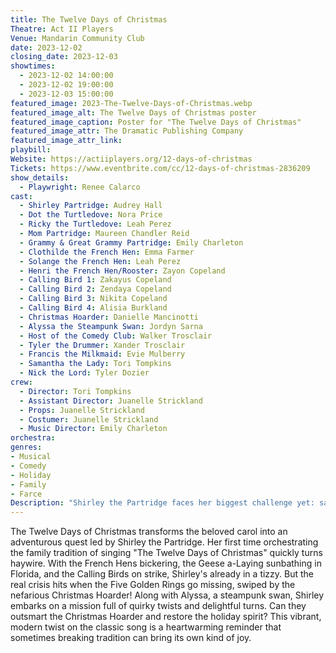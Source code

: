 ```yaml
---
title: The Twelve Days of Christmas
Theatre: Act II Players
Venue: Mandarin Community Club
date: 2023-12-02
closing_date: 2023-12-03
showtimes:
  - 2023-12-02 14:00:00
  - 2023-12-02 19:00:00
  - 2023-12-03 15:00:00
featured_image: 2023-The-Twelve-Days-of-Christmas.webp
featured_image_alt: The Twelve Days of Christmas poster
featured_image_caption: Poster for "The Twelve Days of Christmas"
featured_image_attr: The Dramatic Publishing Company
featured_image_attr_link: 
playbill:
Website: https://actiiplayers.org/12-days-of-christmas
Tickets: https://www.eventbrite.com/cc/12-days-of-christmas-2836209
show_details: 
  - Playwright: Renee Calarco
cast:
  - Shirley Partridge: Audrey Hall
  - Dot the Turtledove: Nora Price
  - Ricky the Turtledove: Leah Perez
  - Mom Partridge: Maureen Chandler Reid
  - Grammy & Great Grammy Partridge: Emily Charleton
  - Clothilde the French Hen: Emma Farmer
  - Solange the French Hen: Leah Perez
  - Henri the French Hen/Rooster: Zayon Copeland
  - Calling Bird 1: Zakayus Copeland
  - Calling Bird 2: Zendaya Copeland
  - Calling Bird 3: Nikita Copeland
  - Calling Bird 4: Alisia Burkland
  - Christmas Hoarder: Danielle Mancinotti
  - Alyssa the Steampunk Swan: Jordyn Sarna
  - Host of the Comedy Club: Walker Trosclair
  - Tyler the Drummer: Xander Trosclair
  - Francis the Milkmaid: Evie Mulberry
  - Samantha the Lady: Tori Tompkins
  - Nick the Lord: Tyler Dozier
crew:
  - Director: Tori Tompkins
  - Assistant Director: Juanelle Strickland
  - Props: Juanelle Strickland
  - Costumer: Juanelle Strickland
  - Music Director: Emily Charleton
orchestra:
genres: 
- Musical
- Comedy
- Holiday
- Family
- Farce
Description: "Shirley the Partridge faces her biggest challenge yet: saving Christmas! Join her on a whimsical journey to recover the Five Golden Rings and rally the festive troupe, all while dodging the schemes of the Christmas Hoarder."
---
```

The Twelve Days of Christmas transforms the beloved carol into an adventurous quest led by Shirley the Partridge. Her first time orchestrating the family tradition of singing "The Twelve Days of Christmas" quickly turns haywire. With the French Hens bickering, the Geese a-Laying sunbathing in Florida, and the Calling Birds on strike, Shirley's already in a tizzy. But the real crisis hits when the Five Golden Rings go missing, swiped by the nefarious Christmas Hoarder! Along with Alyssa, a steampunk swan, Shirley embarks on a mission full of quirky twists and delightful turns. Can they outsmart the Christmas Hoarder and restore the holiday spirit? This vibrant, modern twist on the classic song is a heartwarming reminder that sometimes breaking tradition can bring its own kind of joy.